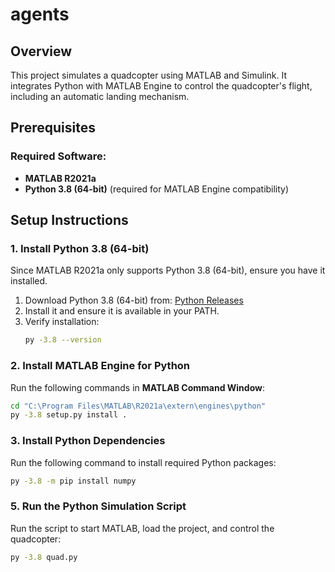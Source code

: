 # agents

## Overview
This project simulates a quadcopter using MATLAB and Simulink. It integrates Python with MATLAB Engine to control the quadcopter's flight, including an automatic landing mechanism.

## Prerequisites
### Required Software:
- **MATLAB R2021a** 
- **Python 3.8 (64-bit)** (required for MATLAB Engine compatibility)

## Setup Instructions

### 1. Install Python 3.8 (64-bit)
Since MATLAB R2021a only supports Python 3.8 (64-bit), ensure you have it installed.

1. Download Python 3.8 (64-bit) from: [Python Releases](https://www.python.org/downloads/release/python-380/)
2. Install it and ensure it is available in your PATH.
3. Verify installation:
   ```sh
   py -3.8 --version
   ```

### 2. Install MATLAB Engine for Python

Run the following commands in **MATLAB Command Window**:

```sh
cd "C:\Program Files\MATLAB\R2021a\extern\engines\python"
py -3.8 setup.py install .
```

### 3. Install Python Dependencies
Run the following command to install required Python packages:
```sh
py -3.8 -m pip install numpy
```


### 5. Run the Python Simulation Script
Run the script to start MATLAB, load the project, and control the quadcopter:
```sh
py -3.8 quad.py
```
